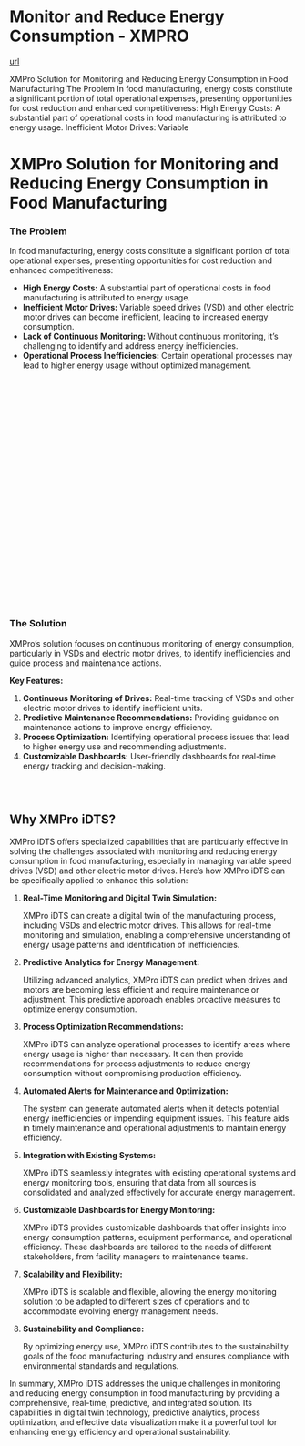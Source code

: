 # Monitor and Reduce Energy Consumption - XMPRO

[url](https://xmpro.com/solutions-library/process-industry,use-cases/monitor-and-reduce-energy-consumption/)


<div class="portfolio-top">

<div class="row page-wrapper">

<div class="large-12 col mb-0 pb-0">

<div class="portfolio-summary entry-summary">

<div class="row">

<div class="col col-fit pb-0">
XMPro Solution for Monitoring and Reducing Energy Consumption in Food Manufacturing The Problem In food manufacturing, energy costs constitute a significant portion of total operational expenses, presenting opportunities for cost reduction and enhanced competitiveness: High Energy Costs: A substantial part of operational costs in food manufacturing is attributed to energy usage. Inefficient Motor Drives: Variable
</div>
</div>
</div>
</div>
</div>

<div id="portfolio-content" role="main">

<div class="portfolio-inner">

<div class="row" id="row-963583125">

<div class="col small-12 large-12" id="col-783743074">

<div class="col-inner">

<div class="row" id="row-2095254571">

<div class="col small-12 large-12" id="col-885937169">

<div class="col-inner">
<h1>XMPro Solution for Monitoring and Reducing Energy Consumption in Food Manufacturing</h1>
</div>
</div>
</div>

<div class="row" id="row-767084604">

<div class="col medium-6 small-12 large-6" id="col-422515266">

<div class="col-inner">
<h3>The Problem</h3>
<p>In food manufacturing, energy costs constitute a significant portion of total operational expenses, presenting opportunities for cost reduction and enhanced competitiveness:</p>
<ul>
<li><strong>High Energy Costs:</strong> A substantial part of operational costs in food manufacturing is attributed to energy usage.</li>
<li><strong>Inefficient Motor Drives:</strong> Variable speed drives (VSD) and other electric motor drives can become inefficient, leading to increased energy consumption.</li>
<li><strong>Lack of Continuous Monitoring:</strong> Without continuous monitoring, it’s challenging to identify and address energy inefficiencies.</li>
<li><strong>Operational Process Inefficiencies:</strong> Certain operational processes may lead to higher energy usage without optimized management.</li>
</ul>
</div>
</div>

<div class="col medium-6 small-12 large-6" id="col-2064473589">

<div class="col-inner">

<div class="banner has-hover" id="banner-923388383">

<div class="banner-inner fill">

<div class="banner-bg fill">

<div class="bg fill bg-fill"></div>
</div>

<div class="banner-layers container">

<div class="fill banner-link"></div>

<div class="text-box banner-layer x50 md-x50 lg-x50 y50 md-y50 lg-y50 res-text" id="text-box-442538813">

<div class="text-box-content text dark">

<div class="text-inner text-center">
</div>
</div>
<style>
#text-box-442538813 {
  width: 60%;
}
#text-box-442538813 .text-box-content {
  font-size: 100%;
}
</style>
</div>
</div>
</div>
<style>
#banner-923388383 {
  padding-top: 398px;
}
#banner-923388383 .bg.bg-loaded {
  background-image: url(https://xmpro.com/wp-content/uploads/2020/04/17.jpg);
}
</style>
</div>
</div>
</div>
</div>

<div class="row" id="row-2113075174">

<div class="col small-12 large-12" id="col-225880196">

<div class="col-inner">
<h3>The Solution</h3>
<p>XMPro’s solution focuses on continuous monitoring of energy consumption, particularly in VSDs and electric motor drives, to identify inefficiencies and guide process and maintenance actions.</p>
<p><strong>Key Features:</strong></p>
<ol>
<li><strong>Continuous Monitoring of Drives:</strong> Real-time tracking of VSDs and other electric motor drives to identify inefficient units.</li>
<li><strong>Predictive Maintenance Recommendations:</strong> Providing guidance on maintenance actions to improve energy efficiency.</li>
<li><strong>Process Optimization:</strong> Identifying operational process issues that lead to higher energy use and recommending adjustments.</li>
<li><strong>Customizable Dashboards:</strong> User-friendly dashboards for real-time energy tracking and decision-making.</li>
</ol>

<div class="gap-element clearfix" id="gap-161959235" style="display:block; height:auto;">
<style>
#gap-161959235 {
  padding-top: 30px;
}
</style>
</div>
<h2>Why XMPro iDTS?</h2>
<p>XMPro iDTS offers specialized capabilities that are particularly effective in solving the challenges associated with monitoring and reducing energy consumption in food manufacturing, especially in managing variable speed drives (VSD) and other electric motor drives. Here’s how XMPro iDTS can be specifically applied to enhance this solution:</p>
<ol>
<li>
<p><strong>Real-Time Monitoring and Digital Twin Simulation:</strong></p>
<p>XMPro iDTS can create a digital twin of the manufacturing process, including VSDs and electric motor drives. This allows for real-time monitoring and simulation, enabling a comprehensive understanding of energy usage patterns and identification of inefficiencies.</p></li>
<li>
<p><strong>Predictive Analytics for Energy Management:</strong></p>
<p>Utilizing advanced analytics, XMPro iDTS can predict when drives and motors are becoming less efficient and require maintenance or adjustment. This predictive approach enables proactive measures to optimize energy consumption.</p></li>
<li>
<p><strong>Process Optimization Recommendations:</strong></p>
<p>XMPro iDTS can analyze operational processes to identify areas where energy usage is higher than necessary. It can then provide recommendations for process adjustments to reduce energy consumption without compromising production efficiency.</p></li>
<li>
<p><strong>Automated Alerts for Maintenance and Optimization:</strong></p>
<p>The system can generate automated alerts when it detects potential energy inefficiencies or impending equipment issues. This feature aids in timely maintenance and operational adjustments to maintain energy efficiency.</p></li>
<li>
<p><strong>Integration with Existing Systems:</strong></p>
<p>XMPro iDTS seamlessly integrates with existing operational systems and energy monitoring tools, ensuring that data from all sources is consolidated and analyzed effectively for accurate energy management.</p></li>
<li>
<p><strong>Customizable Dashboards for Energy Monitoring:</strong></p>
<p>XMPro iDTS provides customizable dashboards that offer insights into energy consumption patterns, equipment performance, and operational efficiency. These dashboards are tailored to the needs of different stakeholders, from facility managers to maintenance teams.</p></li>
<li>
<p><strong>Scalability and Flexibility:</strong></p>
<p>XMPro iDTS is scalable and flexible, allowing the energy monitoring solution to be adapted to different sizes of operations and to accommodate evolving energy management needs.</p></li>
<li>
<p><strong>Sustainability and Compliance:</strong></p>
<p>By optimizing energy use, XMPro iDTS contributes to the sustainability goals of the food manufacturing industry and ensures compliance with environmental standards and regulations.</p></li>
</ol>
<p>In summary, XMPro iDTS addresses the unique challenges in monitoring and reducing energy consumption in food manufacturing by providing a comprehensive, real-time, predictive, and integrated solution. Its capabilities in digital twin technology, predictive analytics, process optimization, and effective data visualization make it a powerful tool for enhancing energy efficiency and operational sustainability.</p>
</div>
</div>
</div>
</div>
</div>
</div>
</div>
</div>
</div>